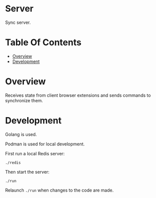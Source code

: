 # Server
Sync server.

# Table Of Contents
- [Overview](#overview)
- [Development](#development)

# Overview
Receives state from client browser extensions and sends commands to 
synchronize them. 

# Development
Golang is used.

Podman is used for local development.

First run a local Redis server:

```
./redis
```

Then start the server:

```
./run
```

Relaunch `./run` when changes to the code are made.
